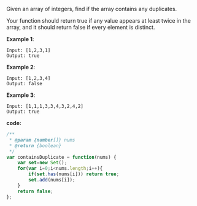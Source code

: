 Given an array of integers, find if the array contains any duplicates.

Your function should return true if any value appears at least twice in the array, and it should return false if every element is distinct.

**Example 1**:
```
Input: [1,2,3,1]
Output: true
```

**Example 2**:
```
Input: [1,2,3,4]
Output: false
```

**Example 3**:
```
Input: [1,1,1,3,3,4,3,2,4,2]
Output: true
```

**code:**

```js
/**
 * @param {number[]} nums
 * @return {boolean}
 */
var containsDuplicate = function(nums) {
    var set=new Set();
    for(var i=0;i<nums.length;i++){
        if(set.has(nums[i])) return true;
        set.add(nums[i]);
    }
    return false;
};

```